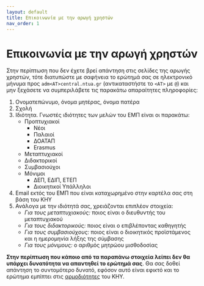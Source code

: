 ```yaml
---
layout: default
title: Επικοινωνία με την αρωγή χρηστών
nav_order: 1
---
```


# Επικοινωνία με την αρωγή χρηστών

Στην περίπτωση που δεν έχετε βρεί απάντηση στις σελίδες της αρωγής χρηστών, τότε διατυπώστε με σαφήνεια το ερώτημά σας σε ηλεκτρονικό μήνυμα προς `adm<AT>central.ntua.gr` (αντικαταστήστε το `<ΑΤ>` με `@`) και μην ξεχάσετε να συμπεριλάβετε τις παρακάτω απαραίτητες πληροφορίες:

1. Ονοματεπώνυμο, όνομα μητέρας, όνομα πατέρα
2. Σχολή
3. Ιδιότητα. Γνωστές ιδιότητες των μελών του ΕΜΠ είναι οι παρακάτω:
   - Προπτυχιακοί
     - Νέοι
     - Παλαιοί
     - ΔΟΑΤΑΠ
     - Erasmus
   - Μεταπτυχιακοί
   - Διδακτορικοί
   - Συμβασιούχοι
   - Μόνιμοι
     - ΔΕΠ, ΕΔΙΠ, ΕΤΕΠ
     - Διοικητικοί Υπάλληλοι
4. Email εκτός του ΕΜΠ που είναι καταχωρημένο στην καρτέλα σας στη βάση του ΚΗΥ
5. Ανάλογα με την ιδιότητά σας, χρειάζονται επιπλέον στοιχεία:
   - _Για τους μεταπτυχιακούς:_ ποιος είναι ο διευθυντής του μεταπτυχιακού
   - _Για τους διδακτορικούς:_ ποιος είναι ο επιβλέποντας καθηγητής
   - _Για τους συμβασιούχους:_ ποιος είναι ο διοικητικός προϊστάμενος και η ημερομηνία λήξης της σύμβασης
   - _Για τους μόνιμους:_ ο αριθμός μητρώου μισθοδοσίας

**Στην περίπτωση που κάποιο από τα παραπάνω στοιχεία λείπει δεν θα υπάρχει δυνατότητα να απαντηθεί το ερώτημά σας**. Θα σας δοθεί απάντηση το συντομότερο δυνατό, εφόσον αυτό είναι εφικτό και το ερώτημα εμπίπτει στις [αρμοδιότητες](responsibilities.html) του KHY.
